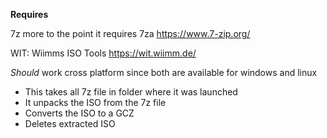 **Requires** 

7z more to the point it requires 7za https://www.7-zip.org/

WIT: Wiimms ISO Tools https://wit.wiimm.de/



*Should* work cross platform since both are available for windows and linux

- This takes all 7z file in folder where it was launched
- It unpacks the ISO from the 7z file
- Converts the ISO to a GCZ
- Deletes extracted ISO

